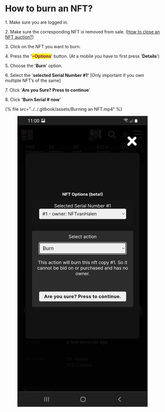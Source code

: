 # How to burn an NFT?

1\. Make sure you are logged in.&#x20;

2\. Make sure the corresponding NFT is removed from sale. ([How to close an NFT auction?](how-to-close-an-nft-auction.md))

3\. Click on the NFT you want to burn.

4\. Press the '<mark style="color:purple;">**\~Options**</mark>' button. (At a mobile you have to first press '**Details**')

5\. Choose the  '**Burn**' option.

6\. Select the '**selected Serial Number #1'** \[Only important if you own multiple NFT’s of the same]

7\. Click '**Are you Sure? Press to continue**'

8\. Click **'Burn Serial # now**'

{% file src="../../.gitbook/assets/Burning an NFT.mp4" %}

<figure><img src="../../.gitbook/assets/Burn.jpg" alt=""><figcaption></figcaption></figure>
